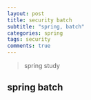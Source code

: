 ```yaml
---
layout: post
title: security batch
subtitle: "spring, batch"
categories: spring
tags: security
comments: true
---
```

> spring study

## spring batch

  
 